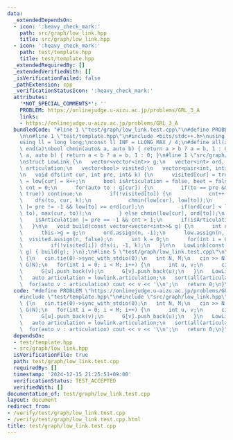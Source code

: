 ```yaml
---
data:
  _extendedDependsOn:
  - icon: ':heavy_check_mark:'
    path: src/graph/low_link.hpp
    title: src/graph/low_link.hpp
  - icon: ':heavy_check_mark:'
    path: test/template.hpp
    title: test/template.hpp
  _extendedRequiredBy: []
  _extendedVerifiedWith: []
  _isVerificationFailed: false
  _pathExtension: cpp
  _verificationStatusIcon: ':heavy_check_mark:'
  attributes:
    '*NOT_SPECIAL_COMMENTS*': ''
    PROBLEM: https://onlinejudge.u-aizu.ac.jp/problems/GRL_3_A
    links:
    - https://onlinejudge.u-aizu.ac.jp/problems/GRL_3_A
  bundledCode: "#line 1 \"test/graph/low_link.test.cpp\"\n#define PROBLEM \"https://onlinejudge.u-aizu.ac.jp/problems/GRL_3_A\"\
    \n\n#line 1 \"test/template.hpp\"\n#include <bits/stdc++.h>\nusing namespace std;\n\
    using ll = long long;\nconst ll INF = LLONG_MAX / 4;\n#define all(a) begin(a),\
    \ end(a)\nbool chmin(auto& a, auto b) { return a > b ? a = b, 1 : 0; }\nbool chmax(auto&\
    \ a, auto b) { return a < b ? a = b, 1 : 0; }\n#line 1 \"src/graph/low_link.hpp\"\
    \nstruct LowLink {\n   vector<vector<int>> g;\n   vector<int> ord, low;\n   vector<int>\
    \ articulation;\n   vector<bool> visited;\n   vector<pair<int, int>> bridge;\n\
    \n   void dfs(int cur, int pre, int& k) {\n      visited[cur] = true;\n      ord[cur]\
    \ = low[cur] = k++;\n      bool isArticulation = false, beet = false;\n      int\
    \ cnt = 0;\n      for(auto to : g[cur]) {\n         if(to == pre && !exchange(beet,\
    \ true)) continue;\n         if(!visited[to]) {\n            cnt++;\n        \
    \    dfs(to, cur, k);\n            chmin(low[cur], low[to]);\n            isArticulation\
    \ |= pre != -1 && low[to] >= ord[cur];\n            if(ord[cur] < low[to]) bridge.emplace_back(min(cur,\
    \ to), max(cur, to));\n         } else chmin(low[cur], ord[to]);\n      }\n  \
    \    isArticulation |= pre == -1 && cnt > 1;\n      if(isArticulation) articulation.push_back(cur);\n\
    \   }\n\n   void build(const vector<vector<int>>& g) {\n      int n = g.size();\n\
    \      this->g = g;\n      ord.assign(n, -1);\n      low.assign(n, -1);\n    \
    \  visited.assign(n, false);\n      int k = 0;\n      for(int i = 0; i < n; i++)\n\
    \         if(!visited[i]) dfs(i, -1, k);\n   }\n\n   LowLink(const vector<vector<int>>&\
    \ g) { build(g); }\n};\n#line 5 \"test/graph/low_link.test.cpp\"\n\nint main()\
    \ {\n   cin.tie(0)->sync_with_stdio(0);\n   int N, M;\n   cin >> N >> M;\n   vector<vector<int>>\
    \ G(N);\n   for(int i = 0; i < M; i++) {\n      int u, v;\n      cin >> u >> v;\n\
    \      G[u].push_back(v);\n      G[v].push_back(u);\n   }\n   LowLink lowlink(G);\n\
    \   auto articulation = lowlink.articulation;\n   sort(all(articulation));\n \
    \  for(auto v : articulation) cout << v << '\\n';\n   return 0;\n}\n"
  code: "#define PROBLEM \"https://onlinejudge.u-aizu.ac.jp/problems/GRL_3_A\"\n\n\
    #include \"test/template.hpp\"\n#include \"src/graph/low_link.hpp\"\n\nint main()\
    \ {\n   cin.tie(0)->sync_with_stdio(0);\n   int N, M;\n   cin >> N >> M;\n   vector<vector<int>>\
    \ G(N);\n   for(int i = 0; i < M; i++) {\n      int u, v;\n      cin >> u >> v;\n\
    \      G[u].push_back(v);\n      G[v].push_back(u);\n   }\n   LowLink lowlink(G);\n\
    \   auto articulation = lowlink.articulation;\n   sort(all(articulation));\n \
    \  for(auto v : articulation) cout << v << '\\n';\n   return 0;\n}"
  dependsOn:
  - test/template.hpp
  - src/graph/low_link.hpp
  isVerificationFile: true
  path: test/graph/low_link.test.cpp
  requiredBy: []
  timestamp: '2024-12-15 21:25:51+09:00'
  verificationStatus: TEST_ACCEPTED
  verifiedWith: []
documentation_of: test/graph/low_link.test.cpp
layout: document
redirect_from:
- /verify/test/graph/low_link.test.cpp
- /verify/test/graph/low_link.test.cpp.html
title: test/graph/low_link.test.cpp
---
```

